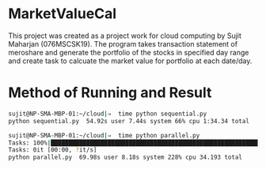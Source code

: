 # MarketValueCal

This project was created as a project work for cloud computing by Sujit Maharjan (076MSCSK19). The program takes transaction statement of meroshare and generate the portfolio of the stocks in specified day range and create task to calcuate the market value for portfolio at each date/day.

# Method of Running and Result

``` bash
sujit@NP-SMA-MBP-01:~/cloud|⇒  time python sequential.py 
python sequential.py  54.92s user 7.44s system 66% cpu 1:34.34 total

sujit@NP-SMA-MBP-01:~/cloud|⇒  time python parallel.py  
Tasks: 100%|███████████████████████████████████████████████████████████████████████| 1495/1495 [00:19<00:00, 75.44it/s]
Tasks: 0it [00:00, ?it/s]
python parallel.py  69.98s user 8.18s system 228% cpu 34.193 total
```


